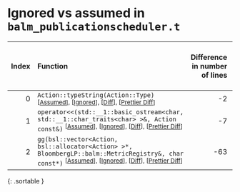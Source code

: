 # Ignored vs assumed in `balm_publicationscheduler.t`

<script src="../sorttable.js"></script>

|   Index | Function                                                                                                                                                                                                            |   Difference in number of lines |   Function size difference in bytes |   Number of lines in assumed build | Number of bytes in assumed build   |   Number of lines in ignored build | Number of bytes in ignored build   |
|--------:|:--------------------------------------------------------------------------------------------------------------------------------------------------------------------------------------------------------------------|--------------------------------:|------------------------------------:|-----------------------------------:|:-----------------------------------|-----------------------------------:|:-----------------------------------|
|       0 | `Action::typeString(Action::Type)` <sup>\[[Assumed](0-assume)\], \[[Ignored](0-none)\], \[[Diff](0.diff.html)\], \[[Prettier Diff](0-diff.html)\]                                                                   |                              -2 |                                   0 |                                 32 | 4,220,144                          |                                 32 | 4,220,176                          |
|       1 | `operator<<(std::__1::basic_ostream<char, std::__1::char_traits<char> >&, Action const&)` <sup>\[[Assumed](1-assume)\], \[[Ignored](1-none)\], \[[Diff](1.diff.html)\], \[[Prettier Diff](1-diff.html)\]            |                              -7 |                                 -32 |                                192 | 4,219,952                          |                                224 | 4,219,952                          |
|       2 | `gg(bsl::vector<Action, bsl::allocator<Action> >*, BloombergLP::balm::MetricRegistry&, char const*)` <sup>\[[Assumed](2-assume)\], \[[Ignored](2-none)\], \[[Diff](2.diff.html)\], \[[Prettier Diff](2-diff.html)\] |                             -63 |                                -256 |                                592 | 4,227,472                          |                                848 | 4,227,504                          |
{: .sortable }
